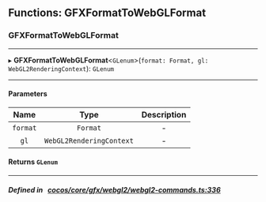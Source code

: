 ## Functions: GFXFormatToWebGLFormat

### GFXFormatToWebGLFormat


___
▸ **GFXFormatToWebGLFormat**<`GLenum`\>(`format: Format, gl: WebGL2RenderingContext`): `GLenum`
___


#### Parameters

| Name | Type | Description |
| :------: | :------: | :------: |
| `format` | `Format` | - |
| `gl` | `WebGL2RenderingContext` | - |

#### Returns `GLenum` 
___


##### Defined in &nbsp;   [cocos/core/gfx/webgl2/webgl2-commands.ts:336](https://github.com/cocos-creator/engine/blob/c7bf6b8a9/cocos/core/gfx/webgl2/webgl2-commands.ts#L336)&nbsp;

